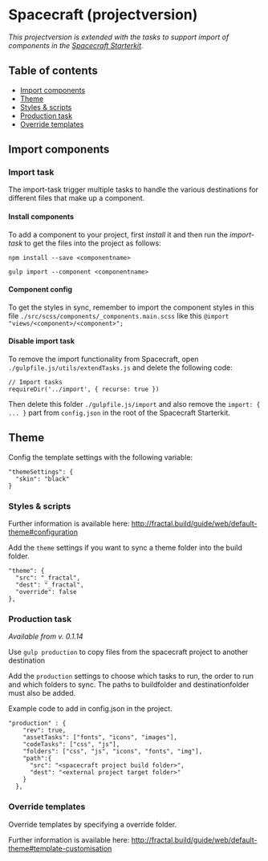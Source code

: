 # Spacecraft (projectversion)
*This projectversion is extended with the tasks to support import of components in the [Spacecraft Starterkit](https://github.com/pedric/spacecraft-starterkit).*

## Table of contents

- [Import components](#import-components)
- [Theme](#theme)
- [Styles & scripts](#styles--scripts)
- [Production task](#production-task)
- [Override templates](#override-templates)

## Import components

### Import task

The import-task trigger multiple tasks to handle the various
destinations for different files that make up a component.

#### Install components
To add a component to your project, first *install* it and then run the 
*import-task* to get the files into the project as follows:

``npm install --save <componentname>``

``gulp import --component <componentname>``

#### Component config
To get the styles in sync, remember to import the component styles
in this file ``./src/scss/components/_components.main.scss`` like this
``@import "views/<component>/<component>";``

#### Disable import task
To remove the import functionality from Spacecraft, open
``./gulpfile.js/utils/extendTasks.js`` and delete the following
code:

```
// Import tasks
requireDir('../import', { recurse: true })
```

Then delete this folder ``./gulpfile.js/import`` and also remove the 
``import: { ... }`` part from ``config.json`` in the root of the 
Spacecraft Starterkit.

## Theme

Config the template settings with the following variable:

```
"themeSettings": {
  "skin": "black"
}
```

### Styles & scripts

Further information is available here:
http://fractal.build/guide/web/default-theme#configuration

Add the ```theme``` settings if you want to sync a theme folder into the build folder.

```
"theme": {
  "src": "_fractal",
  "dest": "_fractal",
  "override": false
},
```

### Production task

*Available from v. 0.1.14*

Use ```gulp production``` to copy files from the spacecraft project to another destination

Add the ```production``` settings to choose which tasks to run, the order to run and which folders to sync. The paths to buildfolder and destinationfolder must also be added.

Example code to add in config.json in the project.
```
"production" : {
    "rev": true,
    "assetTasks": ["fonts", "icons", "images"],
    "codeTasks": ["css", "js"],
    "folders": ["css", "js", "icons", "fonts", "img"],
    "path":{
      "src": "<spacecraft project build folder>",
      "dest": "<external project target folder>"     
    }
  }, 
```

### Override templates

Override templates by specifying a override folder.

Further information is available here:
http://fractal.build/guide/web/default-theme#template-customisation
